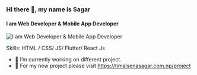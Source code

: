 ### Hi there 👋, my name is Sagar
#### I am Web Developer & Mobile App Developer
![I am Web Developer & Mobile App Developer](https://github.com/Sagar1555/shitalwebsite/blob/master/sagartimlasena/img/profile.jpg)


Skills:  HTML / CSS/ JS/ Flutter/ React Js

- 🔭 I’m currently working on different project.
- 🔭 For my new project please visit https://timalsenasagar.com.np/project




